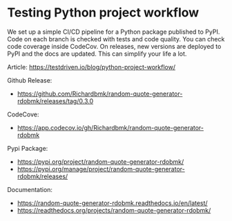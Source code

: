 # Testing Python project workflow

We set up a simple CI/CD pipeline for a Python package published to PyPI. Code on each branch is checked with tests and code quality. You can check code coverage inside CodeCov. On releases, new versions are deployed to PyPI and the docs are updated. This can simplify your life a lot.

Article: https://testdriven.io/blog/python-project-workflow/

Github Release:
- https://github.com/Richardbmk/random-quote-generator-rdobmk/releases/tag/0.3.0

CodeCove:
- https://app.codecov.io/gh/Richardbmk/random-quote-generator-rdobmk

Pypi Package:
- https://pypi.org/project/random-quote-generator-rdobmk/
- https://pypi.org/manage/project/random-quote-generator-rdobmk/releases/

Documentation:
- https://random-quote-generator-rdobmk.readthedocs.io/en/latest/
- https://readthedocs.org/projects/random-quote-generator-rdobmk/